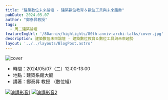 ```yaml
---
title: "建築數位未來論壇 - 建築數位教育＆數位工具與未來趨勢"
pubDate: 2024.05.07
author: "鄭泰昇教授"
tags:
  - 周二建築論壇
featureImgUrl: '/80anniv/highlights/80th-anniv-archi-talks/cover.jpg'
description: 建築數位未來論壇 - 建築數位教育＆數位工具與未來趨勢
layout: '../../layouts/BlogPost.astro'
---
```

![cover](/80anniv/highlights/80th-anniv-archi-talks/cover.jpg)

- 時間：2024/05/07（二）12:00-13:00
- 地點：建築系館大廳
- 講著：鄭泰昇 教授 （數位組）

[![演講影音1](https://img.youtube.com/vi/TMbsIJsvXv4/0.jpg)](https://www.youtube.com/watch?v=TMbsIJsvXv4)
[![演講影音2](https://img.youtube.com/vi/ZSyH1cqs7E8/0.jpg)](https://www.youtube.com/watch?v=ZSyH1cqs7E8)